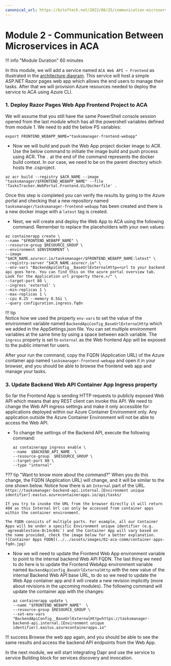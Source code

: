 ```yaml
---
canonical_url: https://bitoftech.net/2022/08/25/communication-microservices-azure-container-apps/
---
```


# Module 2 - Communication Between Microservices in ACA
!!! info "Module Duration"
    60 minutes

In this module, we will add a service named `ACA Web API – Frontend` as illustrated in the [architecture diagram](../../assets/images/00-workshop-intro/ACA-Architecture-workshop.jpg). This service will host a simple ASP.NET Razor pages web app which allows the end users to manage their tasks. After that we will provision Azure resources needed to deploy the service to ACA using Azure CLI.

### 1. Deploy Razor Pages Web App Frontend Project to ACA

We will assume that you still have the same PowerShell console session opened from the last module which has all the powershell variables defined from module 1. We need to add the below PS variables:

```shell
export FRONTEND_WEBAPP_NAME="tasksmanager-frontend-webapp"
```
- Now we will build and push the Web App project docker image to ACR. Use the below command to initiate the image build and push process using ACR. The `.` at the end of the command represents the docker build context. In our case, we need to be on the parent directory which hosts the .csproject.
    
```shell
az acr build --registry $ACR_NAME --image "tasksmanager/$FRONTEND_WEBAPP_NAME" --file 'TasksTracker.WebPortal.Frontend.Ui/Dockerfile' .
```
Once this step is completed you can verify the results by going to the Azure portal and checking that a new repository named `tasksmanager/tasksmanager-frontend-webapp` has been created and there is a new docker image with a `latest` tag is created.

- Next, we will create and deploy the Web App to ACA using the following command. Remember to replace the placeholders with your own values:


```shell
az containerapp create \
--name "$FRONTEND_WEBAPP_NAME" \
--resource-group $RESOURCE_GROUP \
--environment $ENVIRONMENT \
--image "$ACR_NAME.azurecr.io/tasksmanager/$FRONTEND_WEBAPP_NAME:latest" \
--registry-server "$ACR_NAME.azurecr.io" \
--env-vars "BackendApiConfig__BaseUrlExternalHttp=<url to your backend api goes here. You can find this on the azure portal overview tab. Look for the Application url property there.>/" \
--target-port 80 \
--ingress 'external' \
--min-replicas 1 \
--max-replicas 1 \
--cpu 0.25 --memory 0.5Gi \
--query configuration.ingress.fqdn
```
!!! tip    
    Notice how we used the property `env-vars` to set the value of the environment variable named `BackendApiConfig_BaseUrlExternalHttp` which we added in the AppSettings.json file. You can set multiple environment variables at the same time by using a space between each variable.
    The `ingress` property is set to `external` as the Web frontend App will be exposed to the public internet for users.

After your run the command, copy the FQDN (Application URL) of the Azure container app named `tasksmanager-frontend-webapp` and open it in your browser, and you should be able to browse the frontend web app and manage your tasks.

### 3. Update Backend Web API Container App Ingress property

So far the Frontend App is sending HTTP requests to publicly exposed Web API which means that any REST client can invoke this API. We need to change the Web API ingress settings and make it only accessible for applications deployed within our Azure Container Environment only. Any application outside the Azure Container Environment will not be able to access the Web API.

- To change the settings of the Backend API, execute the following command:

    ```shell
    az containerapp ingress enable \
    --name  $BACKEND_API_NAME  \
    --resource-group  $RESOURCE_GROUP \
    --target-port 80 \
    --type "internal"
    ```

??? tip "Want to know more about the command?"
    When you do this change, the FQDN (Application URL) will change, and it will be similar to the one shown below. Notice how there is an `Internal` part of the URL. `https://tasksmanager-backend-api.internal.[Environment unique identifier].eastus.azurecontainerapps.io/api/tasks/`
    
    If you try to invoke the URL from the browser directly it will return 404 as this Internal Url can only be accessed from container apps within the container environment.
    
    The FQDN consists of multiple parts. For example, all our Container Apps will be under a specific Environment unique identifier (e.g. `agreeablestone-8c14c04c`) and the Container App will vary based on the name provided, check the image below for a better explanation.
    ![Container Apps FQDN](../../assets/images/02-aca-comm/container-apps-fqdn.jpg)

- Now we will need to update the Frontend Web App environment variable to point to the internal backend Web API FQDN. The last thing we need to do here is to update the Frontend WebApp environment variable named `BackendApiConfig_BaseUrlExternalHttp` with the new value of the internal Backend Web API base URL, to do so we need to update the Web App container app and it will create a new revision implicitly (more about revisions in the upcoming modules). The following command will update the container app with the changes:

    ```shell
    az containerapp update \
    --name "$FRONTEND_WEBAPP_NAME"  \
    --resource-group $RESOURCE_GROUP \
    --set-env-vars "BackendApiConfig__BaseUrlExternalHttp=https://tasksmanager-backend-api.internal.[Environment unique identifier].eastus.azurecontainerapps.io"
    ```
!!! success
    Browse the web app again, and you should be able to see the same results and access the backend API endpoints from the Web App.

In the next module, we will start integrating Dapr and use the service to service Building block for services discovery and invocation.
